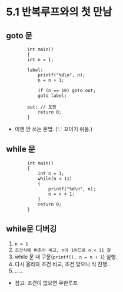 # 5.1 반복루프와의 첫 만남

## goto 문

            int main()
            {
            int n = 1;

            label:
                printf("%d\n", n);
                n = n + 1;

                if (n == 10) goto out;
                goto label;

            out: // 도망
                return 0;
            }

* 이젠 안 쓰는 문법. (∵ 꼬이기 쉬움.)

## while 문

            int main()
            {
                int n = 1;
                while(n < 11) 
                {
                    printf("%d\n", n);
                    n = n + 1;
                }
                return 0;
            }

## while문 디버깅
1. `n = 1`
2. `조건식에 비추어 비교, n이 1이므로 n < 11 참`
3. while 문 내 구문(`printf(), n = n + 1`) 실행.
4. 다시 올라와 조건 비교, 조건 맞으니 식 진행..
5. .. .. 
  
* 참고: 조건이 없으면 무한루프

